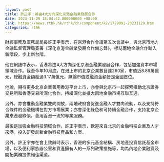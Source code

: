 ```yaml
---
layout: post
title: 許正宇：將由4大方向深化京港金融業發展合作
date: 2023-11-29 18:04:42.000000000 +08:00
link: https://news.rthk.hk/rthk/ch/component/k2/1729991-20231129.htm
categories: rthk
---
```


財經事務及庫務局局長許正宇表示，在京港合作會議第五次會議中，與北京市地方金融監督管理局簽署《深化京港金融業發展合作備忘錄》，標誌兩地金融合作踏入新階段，步上新台階。

他在網誌中表示，香港將由4大方向深化京港金融業發展合作，包括加強資本市場領域合作。截至今年10月底，在港上市的北京企業數目達260家，市值近8.86萬億元，總融資金額超過3.17萬億元，無論市值或融資金額皆是全國首位。

他說，期待更多北京企業善用香港平台上市，亦會與北京市一起探索推動北京證券交易所和香港交易所深化合作，持續深化並擴大兩地金融市場互聯互通。

另外，亦會推動金融業雙向開放，兩地政府會促進金融人才雙向流動，以及支持符合條件的金融機構在對方市場展業；亦會深化綠色和可持續金融合作，支持北京企業來港發綠債，善用香港一流的專業服務。

最後是加強金融科技領域合作，許正宇表示，歡迎來自北京的金融科技企業及人才來港，投入研發創新金融科技產品和方案。

另外，許正宇亦在會上致辭時表示，香港的多元基金結構、房地產投資信託基金市場，以及便利家族辦公室和資產擁有人的一系列政策措施等，均為內地企業融資及開拓業務提供絕佳渠道。
